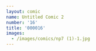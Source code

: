 ```yaml
---
layout: comic
name: Untitled Comic 2
number: '16'
title: '000016'
images:
  - /images/comics/np7 (1)-1.jpg
---
```


